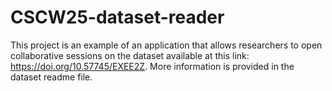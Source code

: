 # CSCW25-dataset-reader
This project is an example of an application that allows researchers to open collaborative sessions on the dataset available at this link: https://doi.org/10.57745/EXEE2Z. More information is provided in the dataset readme file.
